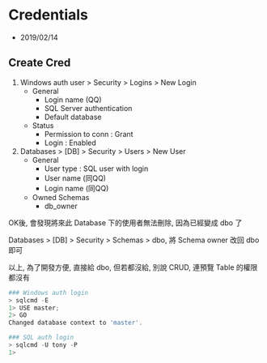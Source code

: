 # Credentials

- 2019/02/14


## Create Cred

1. Windows auth user > Security > Logins > New Login
    - General
        - Login name (QQ)
        - SQL Server authentication
        - Default database
    - Status
        - Permission to conn : Grant
        - Login : Enabled
2. Databases > [DB] > Security > Users > New User
    - General
        - User type : SQL user with login
        - User name (同QQ)
        - Login name (同QQ)
    - Owned Schemas
        - db_owner

OK後, 會發現將來此 Database 下的使用者無法刪除, 因為已經變成 dbo 了

Databases > [DB] > Security > Schemas > dbo, 將 Schema owner 改回 dbo 即可

以上, 為了開發方便, 直接給 dbo, 但若都沒給, 別說 CRUD, 連預覽 Table 的權限都沒有

```powershell
### Windows auth login
> sqlcmd -E
1> USE master;
2> GO
Changed database context to 'master'.

### SQL auth login
> sqlcmd -U tony -P
1> 


```